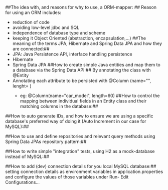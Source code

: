 ##The idea with, and reasons for why to use, a ORM-mapper: ##
Reason for using an ORM includes:
- reduction of code
- avoiding low-level jdbc and SQL 
- independence of database type and scheme
- keeping it Object Oriented (abstraction, encapsulation,...)
##The meaning of the terms JPA, Hibernate and Spring Data JPA and how they are connected:##
- JPA: Java Persistence API, interface handling persistence
- Hibernate
- Spring Data JPA
##How to create simple Java entities and map them to a database via the Spring Data API:##
By annotating the class with @Entity
- Annotating each attribute to be persisted with @Column (name="<name of column in database>", lenght= <Size of field>)
  - eg: @Column(name="car_model", length=60)
##How to control the mapping between individual fields in an Entity class and their matching columns in the database:##

##How to auto generate IDs, and how to ensure we are using  a specific database's preferred way of doing it (Auto Increment in our case for  MySQL):##

##How to use and define repositories and relevant query methods using Spring Data JPAs repository pattern:##

##How to write simple "integration" tests, using H2 as a mock-database instead of MySQL:##

##How to add (dev) connection details for you local MySQL database:##
setting connection details as environment variables in application.properties and configure the values of those 
variables under Run- Edit Configurations...  

